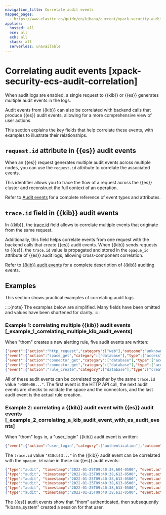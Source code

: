 ```yaml
---
navigation_title: Correlate audit events
mapped_pages:
  - https://www.elastic.co/guide/en/kibana/current/xpack-security-audit-logging.html
applies:
  hosted: all
  ece: all
  eck: all
  stack: all
  serverless: unavailable
---
```


# Correlating audit events [xpack-security-ecs-audit-correlation]

When audit logs are enabled, a single request to {{kib}} or {{es}} generates multiple audit events in the logs.

Audit events from {{kib}} can also be correlated with backend calls that produce {{es}} audit events, allowing for a more comprehensive view of user actions.

This section explains the key fields that help correlate these events, with examples to illustrate their relationships.

## `request.id` attribute in {{es}} audit events

When an {{es}} request generates multiple audit events across multiple nodes, you can use the `request.id` attribute to correlate the associated events.

This identifier allows you to trace the flow of a request across the {{es}} cluster and reconstruct the full context of an operation.

Refer to [Audit events](elasticsearch://docs/reference/elasticsearch/elasticsearch-audit-events) for a complete reference of event types and attributes.

## `trace.id` field in {{kib}} audit events

In {{kib}}, the [trace.id](https://www.elastic.co/guide/en/kibana/current/xpack-security-audit-logging.html#field-trace-id) field allows to correlate multiple events that originate from the same request.

Additionally, this field helps correlate events from one request with the backend calls that create {{es}} audit events. When {{kib}} sends requests to {{es}}, the `trace.id` value is propagated and stored in the `opaque_id` attribute of {{es}} audit logs, allowing cross-component correlation.

Refer to [{{kib}} audit events](https://www.elastic.co/guide/en/kibana/current/xpack-security-audit-logging.html#xpack-security-ecs-audit-logging) for a complete description of {{kib}} auditing events.

## Examples

This section shows practical examples of correlating audit logs.

::::{note}
The examples below are simplified. Many fields have been omitted and values have been shortened for clarity.
::::

### Example 1: correlating multiple {{kib}} audit events [_example_1_correlating_multiple_kib_audit_events]

When "thom" creates a new alerting rule, five audit events are written:

```json
{"event":{"action":"http_request","category":["web"],"outcome":"unknown"},"http":{"request":{"method":"post"}},"url":{"domain":"localhost","path":"/api/alerting/rule","port":5601,"scheme":"https"},"user":{"name":"thom","roles":["superuser"]},"kibana":{"space_id":"default","session_id":"3dHCZRB..."},"@timestamp":"2022-01-25T13:05:34.449-05:00","message":"User is requesting [/api/alerting/rule] endpoint","trace":{"id":"e300e06..."}}
{"event":{"action":"space_get","category":["database"],"type":["access"],"outcome":"success"},"kibana":{"space_id":"default","session_id":"3dHCZRB...","saved_object":{"type":"space","id":"default"}},"user":{"name":"thom","roles":["superuser"]},"@timestamp":"2022-01-25T13:05:34.454-05:00","message":"User has accessed space [id=default]","trace":{"id":"e300e06..."}}
{"event":{"action":"connector_get","category":["database"],"type":["access"],"outcome":"success"},"kibana":{"space_id":"default","session_id":"3dHCZRB...","saved_object":{"type":"action","id":"5e3b1ae..."}},"user":{"name":"thom","roles":["superuser"]},"@timestamp":"2022-01-25T13:05:34.948-05:00","message":"User has accessed connector [id=5e3b1ae...]","trace":{"id":"e300e06..."}}
{"event":{"action":"connector_get","category":["database"],"type":["access"],"outcome":"success"},"kibana":{"space_id":"default","session_id":"3dHCZRB...","saved_object":{"type":"action","id":"5e3b1ae..."}},"user":{"name":"thom","roles":["superuser"]},"@timestamp":"2022-01-25T13:05:34.956-05:00","message":"User has accessed connector [id=5e3b1ae...]","trace":{"id":"e300e06..."}}
{"event":{"action":"rule_create","category":["database"],"type":["creation"],"outcome":"unknown"},"kibana":{"space_id":"default","session_id":"3dHCZRB...","saved_object":{"type":"alert","id":"64517c3..."}},"user":{"name":"thom","roles":["superuser"]},"@timestamp":"2022-01-25T13:05:34.956-05:00","message":"User is creating rule [id=64517c3...]","trace":{"id":"e300e06..."}}
```

All of these audit events can be correlated together by the same `trace.id` value `"e300e06..."`. The first event is the HTTP API call, the next audit events are checks to validate the space and the connectors, and the last audit event is the actual rule creation.


### Example 2: correlating a {{kib}} audit event with {{es}} audit events [_example_2_correlating_a_kib_audit_event_with_es_audit_events]

When "thom" logs in, a "user_login" {{kib}} audit event is written:

```json
{"event":{"action":"user_login","category":["authentication"],"outcome":"success"},"kibana":{"session_id":"ab93zdA..."},"user":{"name":"thom","roles":["superuser"]},"@timestamp":"2022-01-25T09:40:39.267-05:00","message":"User [thom] has logged in using basic provider [name=basic]","trace":{"id":"818cbf3..."}}
```

The `trace.id` value `"818cbf3..."` in the {{kib}} audit event can be correlated with the `opaque_id` value in these six {{es}} audit events:

```json
{"type":"audit", "timestamp":"2022-01-25T09:40:38,604-0500", "event.action":"access_granted", "user.name":"thom", "user.roles":["superuser"], "request.id":"YCx8wxs...", "action":"cluster:admin/xpack/security/user/authenticate", "request.name":"AuthenticateRequest", "opaque_id":"818cbf3..."}
{"type":"audit", "timestamp":"2022-01-25T09:40:38,613-0500", "event.action":"access_granted", "user.name":"kibana_system", "user.roles":["kibana_system"], "request.id":"Ksx73Ad...", "action":"indices:data/write/index", "request.name":"IndexRequest", "indices":[".kibana_security_session_1"], "opaque_id":"818cbf3..."}
{"type":"audit", "timestamp":"2022-01-25T09:40:38,613-0500", "event.action":"access_granted", "user.name":"kibana_system", "user.roles":["kibana_system"], "request.id":"Ksx73Ad...", "action":"indices:data/write/bulk", "request.name":"BulkRequest", "opaque_id":"818cbf3..."}
{"type":"audit", "timestamp":"2022-01-25T09:40:38,613-0500", "event.action":"access_granted", "user.name":"kibana_system", "user.roles":["kibana_system"], "request.id":"Ksx73Ad...", "action":"indices:data/write/bulk[s]", "request.name":"BulkShardRequest", "indices":[".kibana_security_session_1"], "opaque_id":"818cbf3..."}
{"type":"audit", "timestamp":"2022-01-25T09:40:38,613-0500", "event.action":"access_granted", "user.name":"kibana_system", "user.roles":["kibana_system"], "request.id":"Ksx73Ad...", "action":"indices:data/write/index:op_type/create", "request.name":"BulkItemRequest", "indices":[".kibana_security_session_1"], "opaque_id":"818cbf3..."}
{"type":"audit", "timestamp":"2022-01-25T09:40:38,613-0500", "event.action":"access_granted", "user.name":"kibana_system", "user.roles":["kibana_system"], "request.id":"Ksx73Ad...", "action":"indices:data/write/bulk[s][p]", "request.name":"BulkShardRequest", "indices":[".kibana_security_session_1"], "opaque_id":"818cbf3..."}
```

The {{es}} audit events show that "thom" authenticated, then subsequently "kibana_system" created a session for that user.

